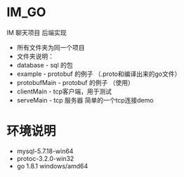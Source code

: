 # IM_GO
IM 聊天项目 后端实现
* 所有文件夹为同一个项目
* 文件夹说明：
* database - sql 的包
* example - protobuf 的例子 （.proto和编译出来的go文件）
* protobufMain - protobuf 的例子 （使用）
* clientMain - tcp客户端，用于测试
* serveMain - tcp 服务器 简单的一个tcp连接demo

# 环境说明
* mysql-5.7.18-win64
* protoc-3.2.0-win32
* go 1.8.1 windows/amd64
